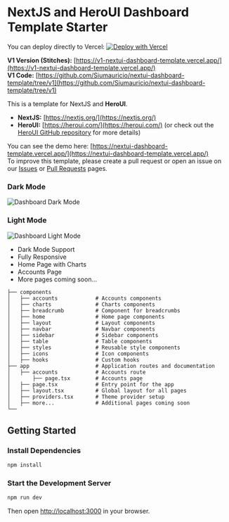 # NextJS and HeroUI Dashboard Template Starter

You can deploy directly to Vercel: [![Deploy with Vercel](https://vercel.com/button)](https://vercel.com/import/project?template=https://github.com/Siumauricio/nextui-dashboard-template)

**V1 Version (Stitches):** [https://v1-nextui-dashboard-template.vercel.app/](https://v1-nextui-dashboard-template.vercel.app/)  
**V1 Code:** [https://github.com/Siumauricio/nextui-dashboard-template/tree/v1](https://github.com/Siumauricio/nextui-dashboard-template/tree/v1)

This is a template for NextJS and **HeroUI**.

- **NextJS:** [https://nextjs.org/](https://nextjs.org/)
- **HeroUI:** [https://heroui.com/](https://heroui.com/) (or check out the [HeroUI GitHub repository](https://github.com/heroui-inc/heroui) for more details)

You can see the demo here: [https://nextui-dashboard-template.vercel.app/](https://nextui-dashboard-template.vercel.app/)  
To improve this template, please create a pull request or open an issue on our [Issues](https://github.com/Siumauricio/nextui-dashboard-template/issues) or [Pull Requests](https://github.com/Siumauricio/nextui-dashboard-template/pulls) pages.

### Dark Mode
![Dashboard Dark Mode](./public/dark.png)

### Light Mode
![Dashboard Light Mode](./public/light.png)

- Dark Mode Support
- Fully Responsive
- Home Page with Charts
- Accounts Page
- More pages coming soon...

```
├── components
│   ├── accounts            # Accounts components
│   ├── charts              # Charts components
│   ├── breadcrumb          # Component for breadcrumbs
│   ├── home                # Home page components
│   ├── layout              # Layout components
│   ├── navbar              # Navbar components
│   ├── sidebar             # Sidebar components
│   ├── table               # Table components
│   ├── styles              # Reusable style components
│   ├── icons               # Icon components
│   ├── hooks               # Custom hooks
├── app                     # Application routes and documentation
│   ├── accounts            # Accounts route
│       ├── page.tsx        # Accounts page
│   ├── page.tsx            # Entry point for the app
│   ├── layout.tsx          # Global layout for all pages
│   ├── providers.tsx       # Theme provider setup
│   ├── more...             # Additional pages coming soon
└──
```

## Getting Started

### Install Dependencies

```bash
npm install
```

### Start the Development Server

```bash
npm run dev
```

Then open [http://localhost:3000](http://localhost:3000) in your browser.